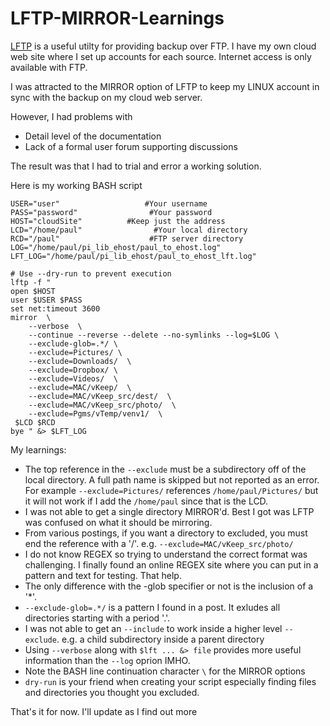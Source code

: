 # LFTP-MIRROR-Learnings

[LFTP](https://lftp.yar.ru/) is a useful utilty for providing backup over FTP. I have my own cloud web site where I set up accounts for each source. Internet access is only available with FTP.

I was attracted to the MIRROR option of LFTP to keep my LINUX account in sync with the backup on my cloud web server.

However, I had problems with

* Detail level of the documentation
* Lack of a formal user forum supporting discussions

The result was that I had to trial and error a working solution.

Here is my working BASH script

```
USER="user"                   #Your username
PASS="password"                #Your password
HOST="cloudSite"          #Keep just the address
LCD="/home/paul"                #Your local directory
RCD="/paul"                    #FTP server directory
LOG="/home/paul/pi_lib_ehost/paul_to_ehost.log"
LFT_LOG="/home/paul/pi_lib_ehost/paul_to_ehost_lft.log"

# Use --dry-run to prevent execution
lftp -f "
open $HOST
user $USER $PASS
set net:timeout 3600
mirror  \
    --verbose  \
    --continue --reverse --delete --no-symlinks --log=$LOG \
    --exclude-glob=.*/ \
    --exclude=Pictures/ \
    --exclude=Downloads/  \
    --exclude=Dropbox/ \
    --exclude=Videos/  \
    --exclude=MAC/vKeep/  \
    --exclude=MAC/vKeep_src/dest/  \
    --exclude=MAC/vKeep_src/photo/  \
    --exclude=Pgms/vTemp/venv1/  \
 $LCD $RCD
bye " &> $LFT_LOG

```
My learnings:

* The top reference in the `--exclude` must be a subdirectory off of the local directory. A full path name is skipped but not reported as an error. For example `--exclude=Pictures/` references `/home/paul/Pictures/` but it will not work if I add the `/home/paul` since that is the LCD.
* I was not able to get a single directory MIRROR'd. Best I got was LFTP was confused on what it should be mirroring.
* From various postings, if you want a directory to excluded, you must end the reference with a '/'. e.g. `--exclude=MAC/vKeep_src/photo/`
* I do not know REGEX so trying to understand the correct format was challenging. I finally found an online REGEX site where you can put in a pattern and text for testing. That help.
* The only difference with the -glob specifier or not is the inclusion of a '*'.
* `--exclude-glob=.*/` is a pattern I found in a post. It exludes all directories starting with a period '.'.
* I was not able to get an `--include` to work inside a higher level `--exclude`. e.g. a child subdirectory inside a parent directory
* Using `--verbose` along with `$lft ... &> file` provides more useful information than the `--log` oprion IMHO.
* Note the BASH line continuation character `\` for the MIRROR options
* `dry-run` is your friend when creating your script especially finding files and directories you thought you excluded.

That's it for now. I'll update as I find out more
